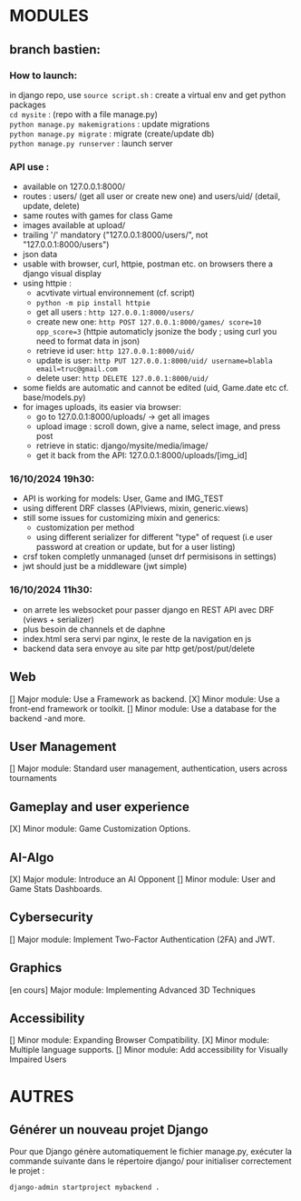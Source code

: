 # MODULES

## branch bastien:   
### How to launch:
in django repo, use `source script.sh` : create a virtual env and get python packages  
```cd mysite``` : (repo with a file manage.py)  
```python manage.py makemigrations``` : update migrations  
```python manage.py migrate``` : migrate (create/update db)  
```python manage.py runserver``` : launch server  

### API use :
* available on 127.0.0.1:8000/  
* routes : users/ (get all user or create new one) and users/uid/ (detail, update, delete)
* same routes with games for class Game 
* images available at upload/
* trailing '/' mandatory ("127.0.0.1:8000/users/", not "127.0.0.1:8000/users")
* json data
* usable with browser, curl, httpie, postman etc. on browsers there a django visual display
* using httpie : 
  * acvtivate virtual environnement (cf. script)  
  * `python -m pip install httpie`  
  * get all users : `http 127.0.0.1:8000/users/`  
  * create new one: `http POST 127.0.0.1:8000/games/ score=10 opp_score=3` (httpie automaticly jsonize the body ; using curl you need to format data in json)  
  * retrieve id user: `http 127.0.0.1:8000/uid/`  
  * update is user: `http PUT 127.0.0.1:8000/uid/ username=blabla email=truc@gmail.com`  
  * delete user: `http DELETE 127.0.0.1:8000/uid/`  
* some fields are automatic and cannot be edited (uid, Game.date etc cf. base/models.py)  
* for images uploads, its easier via browser:
  * go to 127.0.0.1:8000/uploads/ -> get all images
  * upload image : scroll down, give a name, select image, and press post  
  * retrieve in static: django/mysite/media/image/  
  * get it back from the API: 127.0.0.1:8000/uploads/[img_id]

### 16/10/2024 19h30:  
* API is working for models: User, Game and IMG_TEST  
* using different DRF classes (APIviews, mixin, generic.views)
* still some issues for customizing mixin and generics:
  * customization per method
  * using different serializer for different "type" of request (i.e user password at creation or update, but for a user listing)
* crsf token completly unmanaged (unset drf permisisons in settings)
* jwt should just be a middleware (jwt simple)

### 16/10/2024 11h30:  
* on arrete les websocket pour passer django en REST API avec DRF (views + serializer)  
* plus besoin de channels et de daphne  
* index.html sera servi par nginx, le reste de la navigation en js  
* backend data sera envoye au site par http get/post/put/delete  


## Web
[] Major module: Use a Framework as backend.
[X] Minor module: Use a front-end framework or toolkit.
[] Minor module: Use a database for the backend -and more.

## User Management
[] Major module: Standard user management, authentication, users across tournaments


## Gameplay and user experience
[X] Minor module: Game Customization Options.

## AI-Algo
[X] Major module: Introduce an AI Opponent
[] Minor module: User and Game Stats Dashboards.

## Cybersecurity
[] Major module: Implement Two-Factor Authentication (2FA) and JWT.

## Graphics
[en cours] Major module: Implementing Advanced 3D Techniques

## Accessibility
[] Minor module: Expanding Browser Compatibility.
[X] Minor module: Multiple language supports.
[] Minor module: Add accessibility for Visually Impaired Users


# AUTRES

## Générer un nouveau projet Django

Pour que Django génère automatiquement le fichier manage.py, exécuter la commande suivante dans le répertoire django/ pour initialiser correctement le projet :

``` bash
django-admin startproject mybackend .
```




